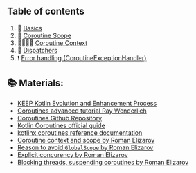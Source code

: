 ## Table of contents
1. :abcd: [Basics](https://github.com/uptechteam/android-cookbook/blob/chapter/coroutines/Coroutines/1_Basics.md)
2. :microscope: [Coroutine Scope](https://github.com/uptechteam/android-cookbook/blob/chapter/coroutines/Coroutines/2_CoroutineScope.md)
3. :family_man_woman_girl_boy: [Coroutine Context](https://github.com/uptechteam/android-cookbook/blob/chapter/coroutines/Coroutines/3_CoroutineContext.md)
4. :twisted_rightwards_arrows: [Dispatchers](https://github.com/uptechteam/android-cookbook/blob/chapter/coroutines/Coroutines/4_Dispatchers.md)
5. :exclamation: [Error handling (CoroutineExceptionHandler)](https://github.com/uptechteam/android-cookbook/blob/chapter/coroutines/Coroutines/5_ErrorHandling.md)

## :books: Materials: 

* [KEEP Kotlin Evolution and Enhancement Process](https://github.com/Kotlin/KEEP/blob/master/proposals/coroutines.md)
* [Coroutines ~~advanced~~ tutorial Ray Wenderlich](https://www.raywenderlich.com/2117501-kotlin-coroutines-tutorial-for-android-advanced)
* [Coroutines Github Repository](https://github.com/Kotlin/kotlinx.coroutines)
* [Kotlin Coroutines official guide](https://kotlinlang.org/docs/reference/coroutines/coroutines-guide.html)
* [kotlinx.coroutines reference documentation](https://kotlin.github.io/kotlinx.coroutines/)
* [Coroutine context and scope by Roman Elizarov](https://medium.com/@elizarov/coroutine-context-and-scope-c8b255d59055#8293)
* [Reason to avoid `GlobalScope` by Roman Elizarov](https://medium.com/@elizarov/the-reason-to-avoid-globalscope-835337445abc)
* [Explicit concurency by Roman Elizarov](https://medium.com/@elizarov/explicit-concurrency-67a8e8fd9b25)
* [Blocking threads, suspending coroutines by Roman Elizarov](https://medium.com/@elizarov/blocking-threads-suspending-coroutines-d33e11bf4761)

